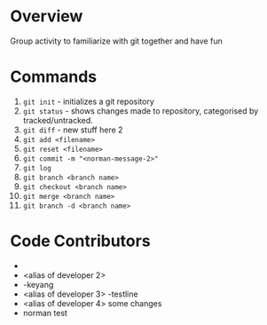 # Overview

Group activity to familiarize with git together and have fun

# Commands

1. `git init` - initializes a git repository
2. `git status` - shows changes made to repository, categorised by tracked/untracked.
3. `git diff` - new stuff here 2
4. `git add <filename>`
5. `git reset <filename>`
6. `git commit -m "<norman-message-2>"`
7. `git log`
8. `git branch <branch name>`
9. `git checkout <branch name>`
10. `git merge <branch name>`
11. `git branch -d <branch name>`

# Code Contributors

- <alias of developer>
- <alias of developer 2>
- -keyang
- <alias of developer 3>
  -testline
- <alias of developer 4> some changes
- norman test
